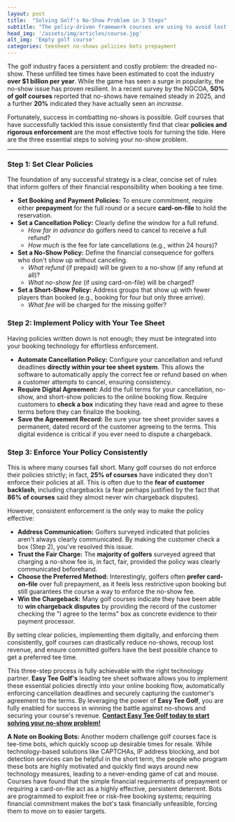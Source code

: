 ```yaml
---
layout: post
title:  "Solving Golf's No-Show Problem in 3 Steps"
subtitle: "The policy-driven framework courses are using to avoid lost revenue"
head_img: '/assets/img/articles/course.jpg'
alt_img: 'Empty golf course'
categories: teesheet no-shows policies bots prepayment
---
```



The golf industry faces a persistent and costly problem: the dreaded no-show. These unfilled tee times have been estimated to cost the industry **over $1 billion per year**. While the game has seen a surge in popularity, the no-show issue has proven resilient. In a recent survey by the NGCOA, **50% of golf courses** reported that no-shows have remained steady in 2025, and a further **20%** indicated they have actually seen an *increase*.

Fortunately, success in combatting no-shows is possible. Golf courses that have successfully tackled this issue consistently find that clear **policies and rigorous enforcement** are the most effective tools for turning the tide. Here are the three essential steps to solving your no-show problem.

---

### **Step 1: Set Clear Policies**

The foundation of any successful strategy is a clear, concise set of rules that inform golfers of their financial responsibility when booking a tee time.

* **Set Booking and Payment Policies:** To ensure commitment, require either **prepayment** for the full round or a secure **card-on-file** to hold the reservation.  
* **Set a Cancellation Policy:** Clearly define the window for a full refund.  
  * *How far in advance* do golfers need to cancel to receive a full refund?  
  * *How much* is the fee for late cancellations (e.g., within 24 hours)?  
* **Set a No-Show Policy:** Define the financial consequence for golfers who don't show up without canceling.  
  * *What refund* (if prepaid) will be given to a no-show (if any refund at all)?  
  * *What no-show fee* (if using card-on-file) will be charged?  
* **Set a Short-Show Policy:** Address groups that show up with fewer players than booked (e.g., booking for four but only three arrive).  
  * *What fee* will be charged for the missing golfer?

### **Step 2: Implement Policy with Your Tee Sheet**

Having policies written down is not enough; they must be integrated into your booking technology for effortless enforcement.

* **Automate Cancellation Policy:** Configure your cancellation and refund deadlines **directly within your tee sheet system**. This allows the software to automatically apply the correct fee or refund based on when a customer attempts to cancel, ensuring consistency.  
* **Require Digital Agreement:** Add the full terms for your cancellation, no-show, and short-show policies to the online booking flow. Require customers to **check a box** indicating they have read and agree to these terms before they can finalize the booking.  
* **Save the Agreement Record:** Be sure your tee sheet provider saves a permanent, dated record of the customer agreeing to the terms. This digital evidence is critical if you ever need to dispute a chargeback.

### **Step 3: Enforce Your Policy Consistently**

This is where many courses fall short. Many golf courses do not enforce their policies strictly; in fact, **25% of courses** have indicated they don't enforce their policies at all. This is often due to the **fear of customer backlash**, including chargebacks (a fear perhaps justified by the fact that **86% of courses** said they almost never win chargeback disputes).

However, consistent enforcement is the only way to make the policy effective:

* **Address Communication:** Golfers surveyed indicated that policies aren't always clearly communicated. By making the customer check a box (Step 2), you've resolved this issue.  
* **Trust the Fair Charge:** The **majority of golfers** surveyed agreed that charging a no-show fee is, in fact, fair, provided the policy was clearly communicated beforehand.  
* **Choose the Preferred Method:** Interestingly, golfers often **prefer card-on-file** over full prepayment, as it feels less restrictive upon booking but still guarantees the course a way to enforce the no-show fee.  
* **Win the Chargeback:** Many golf courses indicate they have been able to **win chargeback disputes** by providing the record of the customer checking the "I agree to the terms" box as concrete evidence to their payment processor.

By setting clear policies, implementing them digitally, and enforcing them consistently, golf courses can drastically reduce no-shows, recoup lost revenue, and ensure committed golfers have the best possible chance to get a preferred tee time.

This three-step process is fully achievable with the right technology partner. **Easy Tee Golf's** leading tee sheet software allows you to implement these essential policies directly into your online booking flow, automatically enforcing cancellation deadlines and securely capturing the customer's agreement to the terms. By leveraging the power of **Easy Tee Golf**, you are fully enabled for success in winning the battle against no-shows and securing your course's revenue. <a href="https://easyteegolf.com/?utm_source=3_steps_article" target="_blank">**Contact Easy Tee Golf today to start solving your no-show problem\!**</a>

**A Note on Booking Bots:** Another modern challenge golf courses face is tee-time bots, which quickly scoop up desirable times for resale. While technology-based solutions like CAPTCHAs, IP address blocking, and bot detection services can be helpful in the short term, the people who program these bots are highly motivated and quickly find ways around new technology measures, leading to a never-ending game of cat and mouse. Courses have found that the simple financial requirements of prepayment or requiring a card-on-file act as a highly effective, persistent deterrent. Bots are programmed to exploit free or risk-free booking systems; requiring financial commitment makes the bot's task financially unfeasible, forcing them to move on to easier targets.


